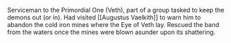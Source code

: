 Serviceman to the Primordial One (Veth), part of a group tasked to keep the demons out (or in).
Had visited [[Augustus Vaelkith]] to warn him to abandon the cold iron mines where the Eye of Veth lay.
Rescued the band from the waters once the mines were blown asunder upon its shattering.